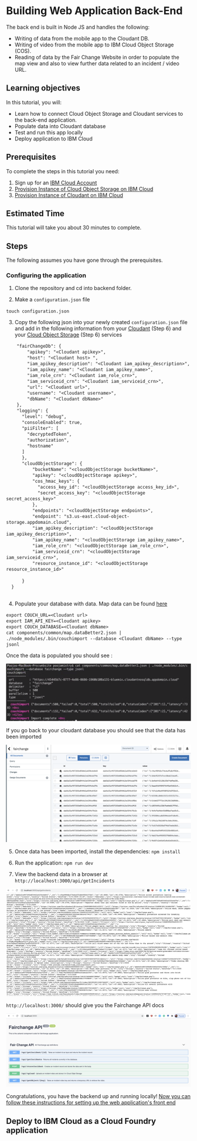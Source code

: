 # Building Web Application Back-End
The back end is built in Node JS and handles the following:

- Writing of data from the mobile app to the Cloudant DB.
- Writing of video from the mobile app to IBM Cloud Object Storage (COS).
- Reading of data by the Fair Change Website in order to populate the map view and also to view further data related to an incident / video URL.


## Learning objectives

In this tutorial, you will:
- Learn how to connect Cloud Object Storage and Cloudant services to the back-end application.
- Populate data into Cloudant database
- Test and run this app locally 
- Deploy application to IBM Cloud 


## Prerequisites

To complete the steps in this tutorial you need:
1. Sign up for an [IBM Cloud Account](https://www.ibm.com/account/reg/us-en/signup?formid=urx-42793&eventid=cfc-2020?cm_mmc=OSocial_Blog-_-Audience+Developer_Developer+Conversation-_-WW_WW-_-cfc-2020-ghub-starterkit-communication_ov75914&cm_mmca1=000039JL&cm_mmca2=10008917)
2. [Provision Instance of Cloud Object Storage on IBM Cloud](https://github.com/embrace-call-for-code/fairchange/tree/starter-kit#provision-instance-of-cloud-object-storage-on-ibm-cloud)
3. [Provision Instance of Cloudant on IBM Cloud](https://github.com/embrace-call-for-code/fairchange/tree/starter-kit#provision-instance-of-cloudant-on-ibm-cloud)

## Estimated Time 
This tutorial will take you about 30 minutes to complete.

## Steps
The following assumes you have gone through the prerequisites.
### Configuring the application

1. Clone the repository and cd into backend folder.

2. Make a `configuration.json` file

``` touch configuration.json ```

3. Copy the following json into your newly created `configuration.json` file and add in the following information from your [Cloudant](https://github.com/embrace-call-for-code/fairchange/tree/starter-kit#provision-instance-of-cloudant-on-ibm-cloud) (Step 6) and your [Cloud Object Storage](https://github.com/embrace-call-for-code/fairchange/tree/starter-kit#provision-instance-of-cloud-object-storage-on-ibm-cloud) (Step 6) services   

``` {
    "fairChangeDb": {
        "apikey": "<Cloudant apikey>",
        "host": "<Cloudant host> ",
        "iam_apikey_description": "<Cloudant iam_apikey_description>",
        "iam_apikey_name": "<Cloudant iam_apikey_name>",
        "iam_role_crn": "<Cloudant iam_role_crn>",
        "iam_serviceid_crn": "<Cloudant iam_serviceid_crn>",
        "url": "<Cloudant url>",
        "username": "<Cloudant username>",
        "dbName": "<Cloudant dbName>"
    },
    "logging": {
      "level": "debug",
      "consoleEnabled": true,
      "piiFilter": [
        "decryptedToken",
        "authorization",
        "hostname"
      ]
      },
      "cloudObjectStorage": {
          "bucketName": "<cloudObjectStorage bucketName>",
          "apikey": "<cloudObjectStorage apikey>",
          "cos_hmac_keys": {
            "access_key_id": "<cloudObjectStorage access_key_id>",
            "secret_access_key": "<cloudObjectStorage secret_access_key>"
          },
          "endpoints": "<cloudObjectStorage endpoints>",
          "endpoint": "s3.us-east.cloud-object-storage.appdomain.cloud",
          "iam_apikey_description": "<cloudObjectStorage iam_apikey_description>",
          "iam_apikey_name": "<cloudObjectStorage iam_apikey_name>",
          "iam_role_crn": "<cloudObjectStorage iam_role_crn>",
          "iam_serviceid_crn": "<cloudObjectStorage iam_serviceid_crn>",
          "resource_instance_id": "<cloudObjectStorage resource_instance_id>"
         
      }
  } 
  
  ```

4. Populate your database with data. Map data can be found [here](https://github.com/embrace-call-for-code/fairchange/blob/starter-kit/website/components/common/map.dataBetter2.json)

```npm install couchimport
export COUCH_URL=<Cloudant url>
export IAM_API_KEY=<Cloudant apikey>
export COUCH_DATABASE=<Cloudant dbName>
cat components/common/map.dataBetter2.json | ./node_modules/.bin/couchimport --database <Cloudant dbName> --type jsonl

```

Once the data is populated you should see : 

![](/images/img16.png)

If you go back to your  cloudant database you should see that the data has been imported

![](/images/img17.png)

5. Once data has been imported, install the dependencies:
`npm install` 

6. Run the application:
`npm run dev` 

7. View the backend data in a browser at `http://localhost:3000/api/getIncidents`

![](/images/img18.png)

`http://localhost:3000/` should give you the Fairchange API docs 

![](/images/img21.png)


Congratulations, you have the backend up and running locally! [Now you can follow these instructions for setting up the web application's front end ](https://github.com/embrace-call-for-code/fairchange/blob/master/website/readme.md) 

## Deploy to IBM Cloud as a Cloud Foundry application









